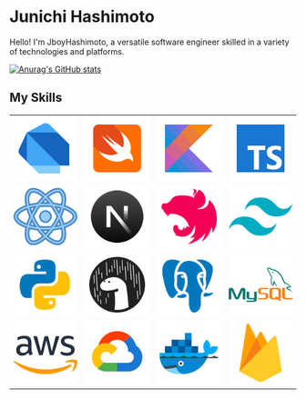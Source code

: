 # Junichi Hashimoto

Hello! I'm JboyHashimoto, a versatile software engineer skilled in a variety of technologies and platforms.

[![Anurag's GitHub stats](https://github-readme-stats.vercel.app/api?username=sakurakotubaki)](https://github.com/anuraghazra/github-readme-stats)


## My Skills

<table>
  <tr>
    <td><img src="./assets/dart.png" /></td>
    <td><img src="./assets/swift.png" /></td>
    <td><img src="./assets/kotlin.png" /></td>
    <td><img src="./assets/ts.png" /></td>
  </tr>
  <tr>
    <td><img src="./assets/react.png" /></td>
    <td><img src="./assets/next.png" /></td>
    <td><img src="./assets/nest.png" /></td>
    <td><img src="./assets/tailwindcss.png" /></td>
  </tr>
  <tr>
    <td><img src="./assets/python.png" /></td>
    <td><img src="./assets/deno.png" /></td>
    <td><img src="./assets/postgre.png" /></td>
    <td><img src="./assets/mysql.png" /></td>
  </tr>
  <tr>
    <td><img src="./assets/aws.png" /></td>
    <td><img src="./assets/gcp.png" /></td>
    <td><img src="./assets/docker.png" /></td>
    <td><img src="./assets/firebase.png" /></td>
  </tr>
</table>
